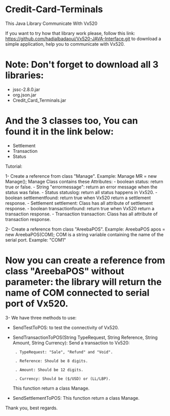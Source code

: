 # Credit-Card-Terminals
This Java Library Communicate With Vx520

If you want to try how that library work please, follow this link: https://github.com/hadialbadaoui/Vx520-JAVA-Interface.git
to download a simple application, help you to communicate with Vx520.

# Note: Don't forget to download all 3 libraries:
- jssc-2.8.0.jar
- org.json.jar
- Credit_Card_Terminals.jar
# And the 3 classes too, You can found it in the link below:
- Settlement
- Transaction
- Status

Tutorial:

1- Create a reference from class "Manage". Example: Manage MR = new Manage();
    Manage Class contains these Attributes:
      - boolean status: return true or false.
      - String "errormessage": return an error message when the status was false.
      - Status statuslog: return all status happens in Vx520.
      - boolean settlementfound: return true when Vx520 return a settlement response.
      - Settlement settlement: Class has all attribute of settlement response.
      - boolean transactionfound: return true when Vx520 return a transaction response.
      - Transaction transaction: Class has all attribute of transaction response.

2- Create a reference from class "AreebaPOS". Example: AreebaPOS apos = new AreebaPOS(COM);
  COM is a string variable containing the name of the serial port. Example: "COM1"
  
  # Now you can create a reference from class "AreebaPOS" without parameter: the library will return the name of COM connected to serial port of Vx520.

3- We have three methods to use:
   - SendTestToPOS: 
        to test the connectivity of Vx520.
   - SendTransactionToPOS(String TypeRequest, String Reference, String Amount, String Currency): 
        Send a transaction to Vx520:
        
          . TypeRequest: "Sale", "Refund" and "Void".
          
          . Reference: Should be 8 digits.
          
          . Amount: Should be 12 digits.
          
          . Currency: Should be ($/USD) or (LL/LBP).
          
        This function return a class Manage.
        
   - SendSettlementToPOS: This function return a class Manage.

Thank you, best regards.
